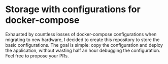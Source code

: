 # Storage with configurations for docker-compose
Exhausted by countless losses of docker-compose configurations when migrating to new hardware, I decided to create this repository to store the basic configurations. 
The goal is simple: copy the configuration and deploy the application, without wasting half an hour debugging the configuration.
Feel free to propose your PRs.

